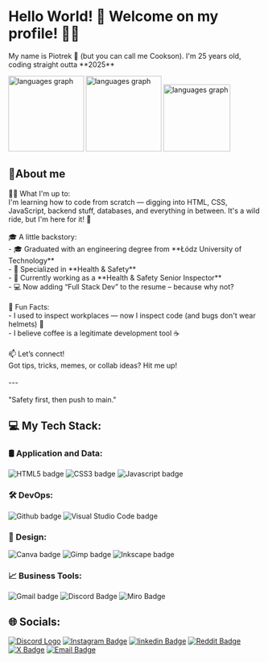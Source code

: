 <h1 align="left">Hello World! 👋 Welcome on my profile! 🙋‍♂️</h1>
<p align="left">My name is Piotrek 👋 (but you can call me Cookson). I'm 25 years old, coding straight outta **2025**</p>

<div align="left">
  <img src="https://github-readme-stats.vercel.app/api?username=realCookson&theme=github_dark_dimmed&hide_border=false&include_all_commits=true&count_private=true" height="150" alt="languages graph"  />
  <img src="https://nirzak-streak-stats.vercel.app/?user=realCookson&theme=github_dark_dimmed&hide_border=false" height="150" alt="languages graph"  />
  <img src="https://github-readme-stats.vercel.app/api/top-langs/?username=realCookson&theme=github_dark_dimmed&hide_border=false&include_all_commits=true&count_private=true&layout=compact" height="133" alt="languages graph"  />
</div>

<h2 align="left">📌About me</h2>
<p align="left">👨‍💻 What I'm up to:<br>I'm learning how to code from scratch — digging into HTML, CSS, JavaScript, backend stuff, databases, and everything in between. It's a wild ride, but I'm here for it! 🚀<br><br>🎓 A little backstory:<br>- 🎓 Graduated with an engineering degree from **Łódz University of Technology**<br>- 🦺 Specialized in **Health & Safety**<br>- 🧯 Currently working as a **Health & Safety Senior Inspector**<br>- 💻 Now adding “Full Stack Dev” to the resume – because why not?<br><br>🧠 Fun Facts:<br>- I used to inspect workplaces — now I inspect code (and bugs don't wear helmets) 😬 <br>- I believe coffee is a legitimate development tool ☕️<br><br>📫 Let’s connect!<br>Got tips, tricks, memes, or collab ideas? Hit me up!<br><br>---<br><br>"Safety first, then push to main."</p>

<h2 align="left">💻 My Tech Stack:</h2>
<div align="left">
    <h3 align="left">🛢️ Application and Data:</h3>
    <img alt="HTML5 badge" width="auto" height="auto" src="https://img.shields.io/badge/html5-%23E34F26.svg?style=for-the-badge&logo=html5&logoColor=white"/>
    <img alt="CSS3 badge" width="auto" height="auto" src="https://img.shields.io/badge/css3-%231572B6.svg?style=for-the-badge&logo=css3&logoColor=white"/>
    <img alt="Javascript badge" width="auto" height="auto" src="https://img.shields.io/badge/javascript-%23323330.svg?style=for-the-badge&logo=javascript&logoColor=%23F7DF1E"/>
    <h3 align="left">🛠️ DevOps:</h3>
    <img alt="Github badge" width="auto" height="auto" src="https://img.shields.io/badge/Github-black?style=for-the-badge&logo=github"/>
    <img alt="Visual Studio Code badge" width="auto" height="auto" src="https://img.shields.io/badge/visual--studio--code-dodgerblue?style=for-the-badge"/> 
    <h3 align="left">🎨 Design:</h3>
    <img alt="Canva badge" width="auto" height="auto" src="https://img.shields.io/badge/Canva-%2300C4CC.svg?style=for-the-badge&logo=Canva&logoColor=white"/>
    <img alt="Gimp badge" width="auto" height="auto" src="https://img.shields.io/badge/Gimp-657D8B?style=for-the-badge&logo=gimp&logoColor=FFFFFF"/>
    <img alt="Inkscape badge" width="auto" height="auto" src="https://img.shields.io/badge/Inkscape-e0e0e0?style=for-the-badge&logo=inkscape&logoColor=080A13"/>
    <h3 align="left">📈 Business Tools:</h3>
    <img alt="Gmail badge" width="auto" height="auto" src="https://img.shields.io/badge/gmail-ghostwhite?style=for-the-badge&logo=gmail"> 
    <img alt="Discord Badge" width="auto" height="auto" src="https://img.shields.io/badge/Discord-ghostwhite?style=for-the-badge&logo=discord">
    <img alt="Miro Badge" src="https://img.shields.io/badge/miro-gold?style=for-the-badge&logo=miro">
</div>

<div align="left">
    <h2 align="left">🌐 Socials:</h2>
    <a href="https://discord.gg/FPpmsZGB"><img alt="Discord Logo" width="auto" height="auto" src="https://img.shields.io/badge/Discord-%237289DA.svg?logo=discord&logoColor=white"/></a>
    <a href="https://instagram.com/piotrsasin_"><img alt="Instagram Badge" width="auto" height="auto" src="https://img.shields.io/badge/Instagram-%23E4405F.svg?logo=Instagram&logoColor=white"/></a>
    <a href="https://linkedin.com/in/sasin-piotr"><img alt="linkedin Badge" width="auto" height="auto" src="https://img.shields.io/badge/LinkedIn-%230077B5.svg?logo=linkedin&logoColor=white"/></a>
    <a href="https://reddit.com/user/Cookieexd"><img alt="Reddit Badge" width="auto" height="auto" src="https://img.shields.io/badge/Reddit-%23FF4500.svg?logo=Reddit&logoColor=white"/></a>
    <a href="https://x.com/_RealCookie_"><img alt="X Badge" width="auto" height="auto" src="https://img.shields.io/badge/Platform-black?style=flat&logo=x"/></a>
    <a href="mailto:piotr.sasin.biz@outlook.com"><img alt="Email Badge" width="auto" height="auto" src="https://img.shields.io/badge/Email-D14836?logo=gmail&logoColor=white"/></a>
</div>
